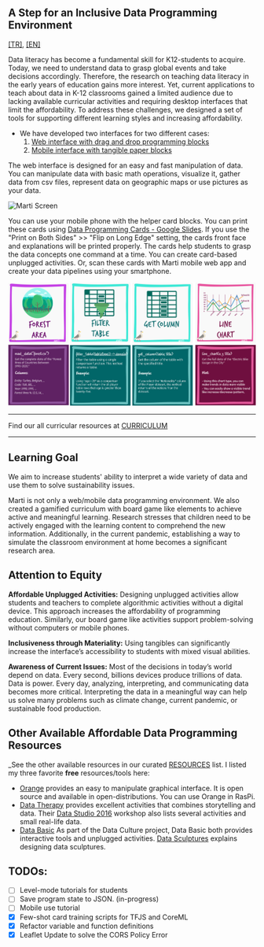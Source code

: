 ## A Step for an Inclusive Data Programming Environment

[[TR]](https://karton-project.github.io/marti/index.html), [[EN]](https://karton-project.github.io/marti/index.html#en)

Data literacy has become a fundamental skill for K12-students to acquire. Today, we need to understand data to grasp global events and take decisions accordingly. Therefore, the research on teaching data literacy in the early years of education gains more interest. Yet, current applications to teach about data in K-12 classrooms gained a limited audience due to lacking available curricular activities and requiring desktop interfaces that limit the affordability. To address these challenges, we designed a set of tools for supporting different learning styles and increasing affordability.

- We have developed two interfaces for two different cases:
    1. [Web interface with drag and drop programming blocks](https://karton-project.github.io/marti/index.html#en)
    2. [Mobile interface with tangible paper blocks](https://karton-project.github.io/marti/mobile.html) 

The web interface is designed for an easy and fast manipulation of data. You can manipulate data with basic math operations, visualize it, gather data from csv files, represent data on geographic maps or use pictures as your data.

![Marti Screen](media/tuts/martiweb_xs.gif)
 
 You can use your mobile phone with the helper card blocks. You can print these cards using [Data Programming Cards - Google Slides](https://docs.google.com/presentation/d/1BFM48sA1IQlBnmjADtulfzn37pymWqVCsiU1TjCVDBA/edit?usp=sharing ). If you use the "Print on Both Sides" >> "Flip on Long Edge" setting, the cards front face and explanations will be printed properly. The cards help students to grasp the data concepts one command at a time. You can create card-based unplugged activities. Or, scan these cards with Marti mobile web app and create your data pipelines using your smartphone.

![Marti Cards](media/sample-forest.png)

------
Find our all curricular resources at [CURRICULUM](CURRICULUM.md)

______

## Learning Goal
We aim to increase students' ability to interpret a wide variety of data and use them to solve sustainability issues.

Marti is not only a web/mobile data programming environment. We also created a gamified curriculum with board game like elements to achieve active and meaningful learning. Research stresses that children need to be actively engaged with the learning content to comprehend the new information. Additionally,  in the current pandemic, establishing a way to simulate the classroom environment at home becomes a significant research area. 

## Attention to Equity

**Affordable Unplugged Activities:** Designing unplugged activities allow students and teachers to complete algorithmic activities without a digital device. This approach increases the affordability of programming education. Similarly, our board game like activities support problem-solving without computers or mobile phones.

**Inclusiveness through Materiality:** Using tangibles can significantly increase the interface’s accessibility to students with mixed visual abilities.

**Awareness of Current Issues:**  Most of the decisions in today’s world depend on data. Every second, billions devices produce trillions of data. Data is power. Every day, analyzing, interpreting, and communicating data becomes more critical. Interpreting the data in a meaningful way can help us solve many problems such as climate change, current pandemic, or sustainable food production.

## Other Available Affordable Data Programming Resources

_See the other available resources in our curated [RESOURCES](./RESOURCES.md) list. I listed my three favorite **free** resources/tools here:

* [Orange](https://orange.biolab.si/workflows/page/2/) provides an easy to manipulate graphical interface. It is open source and available in open-distributions. You can use Orange in RasPi.
* [Data Therapy](https://datatherapy.org/activities/) provides excellent activities that combines storytelling and data. Their [Data Studio 2016](https://datastudio2016.datatherapy.org/2016/03/14/368/) workshop also lists several activities and small real-life data.
* [Data Basic](https://databasic.io/en/culture/build-a-sculpture) As part of the Data Culture project, Data Basic both provides interactive tools and unplugged activities. [Data Sculptures](https://civic.mit.edu/2019/09/05/thoughts-on-designing-data-sculptures/) explains designing data sculptures.

## TODOs:

- [ ] Level-mode tutorials for students
- [ ] Save program state to JSON. (in-progress)
- [ ] Mobile use tutorial
- [x] Few-shot card training scripts for TFJS and CoreML
- [x] Refactor variable and function definitions
- [x] Leaflet Update to solve the CORS Policy Error